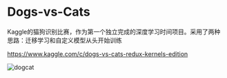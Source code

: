 # Dogs-vs-Cats
Kaggle的猫狗识别比赛，作为第一个独立完成的深度学习时间项目。采用了两种思路：迁移学习和自定义模型从头开始训练

https://www.kaggle.com/c/dogs-vs-cats-redux-kernels-edition

![dogcat](https://storage.googleapis.com/kaggle-competitions/kaggle/3362/media/woof_meow.jpg)

